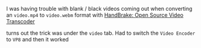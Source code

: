 I was having trouble with blank / black videos coming out when converting an `video.mp4` to `video.webm` format with [HandBrake: Open Source Video Transcoder](https://handbrake.fr/)

turns out the trick was under the `video` tab. Had to switch the `Video Encoder` to `VP8` and then it worked